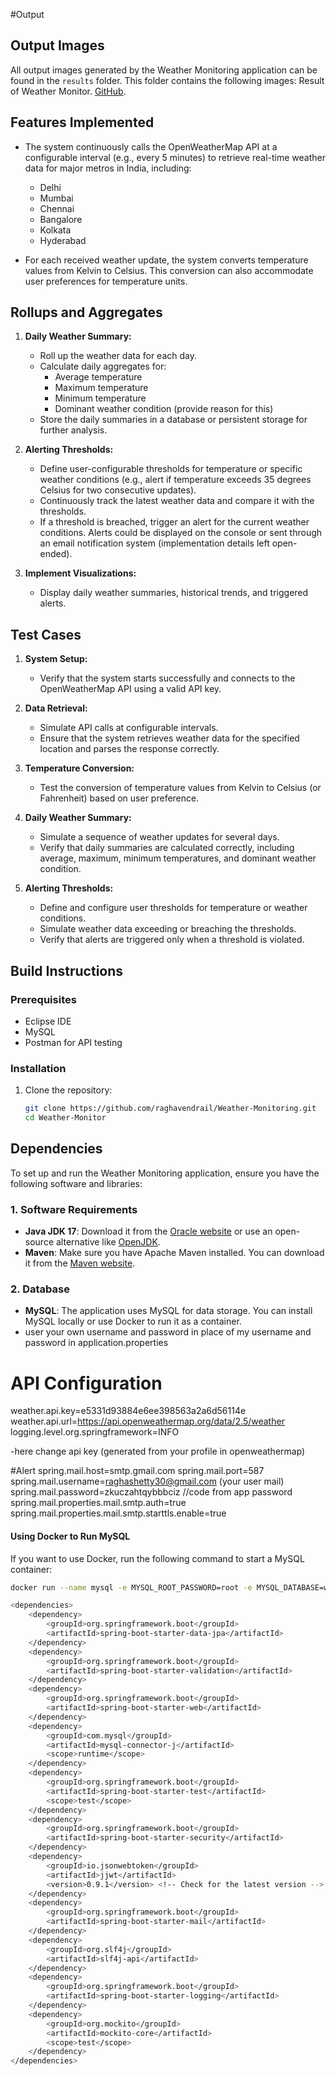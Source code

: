 #Output
## Output Images

All output images generated by the Weather Monitoring application can be found in the `results` folder. This folder contains the following images:
Result of Weather Monitor. [GitHub](https://github.com/raghavendrail/Weather-Monitor/tree/master/Weather-Monitoring/result).



## Features Implemented

- The system continuously calls the OpenWeatherMap API at a configurable interval (e.g., every 5 minutes) to retrieve real-time weather data for major metros in India, including:
  - Delhi
  - Mumbai
  - Chennai
  - Bangalore
  - Kolkata
  - Hyderabad

- For each received weather update, the system converts temperature values from Kelvin to Celsius. This conversion can also accommodate user preferences for temperature units.

## Rollups and Aggregates

1. **Daily Weather Summary:**
   - Roll up the weather data for each day.
   - Calculate daily aggregates for:
     - Average temperature
     - Maximum temperature
     - Minimum temperature
     - Dominant weather condition (provide reason for this)
   - Store the daily summaries in a database or persistent storage for further analysis.

2. **Alerting Thresholds:**
   - Define user-configurable thresholds for temperature or specific weather conditions (e.g., alert if temperature exceeds 35 degrees Celsius for two consecutive updates).
   - Continuously track the latest weather data and compare it with the thresholds.
   - If a threshold is breached, trigger an alert for the current weather conditions. Alerts could be displayed on the console or sent through an email notification system (implementation details left open-ended).

3. **Implement Visualizations:**
   - Display daily weather summaries, historical trends, and triggered alerts.

## Test Cases

1. **System Setup:**
   - Verify that the system starts successfully and connects to the OpenWeatherMap API using a valid API key.

2. **Data Retrieval:**
   - Simulate API calls at configurable intervals.
   - Ensure that the system retrieves weather data for the specified location and parses the response correctly.

3. **Temperature Conversion:**
   - Test the conversion of temperature values from Kelvin to Celsius (or Fahrenheit) based on user preference.

4. **Daily Weather Summary:**
   - Simulate a sequence of weather updates for several days.
   - Verify that daily summaries are calculated correctly, including average, maximum, minimum temperatures, and dominant weather condition.

5. **Alerting Thresholds:**
   - Define and configure user thresholds for temperature or weather conditions.
   - Simulate weather data exceeding or breaching the thresholds.
   - Verify that alerts are triggered only when a threshold is violated.
## Build Instructions

### Prerequisites
- Eclipse IDE
- MySQL
- Postman for API testing

### Installation
1. Clone the repository:
   ```bash
   git clone https://github.com/raghavendrail/Weather-Monitoring.git
   cd Weather-Monitor
## Dependencies

To set up and run the Weather Monitoring application, ensure you have the following software and libraries:

### 1. Software Requirements

- **Java JDK 17**: Download it from the [Oracle website](https://www.oracle.com/java/technologies/javase-jdk17-downloads.html) or use an open-source alternative like [OpenJDK](https://openjdk.java.net/).
- **Maven**: Make sure you have Apache Maven installed. You can download it from the [Maven website](https://maven.apache.org/download.cgi).
  
### 2. Database

- **MySQL**: The application uses MySQL for data storage. You can install MySQL locally or use Docker to run it as a container.
- user your own username and password in place of my username and password in application.properties

# API Configuration
weather.api.key=e5331d93884e6ee398563a2a6d56114e
weather.api.url=https://api.openweathermap.org/data/2.5/weather
logging.level.org.springframework=INFO

-here change api key (generated from your profile in openweathermap)

#Alert 
spring.mail.host=smtp.gmail.com
spring.mail.port=587
spring.mail.username=raghashetty30@gmail.com  (your user mail)
spring.mail.password=zkuczahtqybbbciz //code from app password
spring.mail.properties.mail.smtp.auth=true
spring.mail.properties.mail.smtp.starttls.enable=true

#### Using Docker to Run MySQL

If you want to use Docker, run the following command to start a MySQL container:

```bash
docker run --name mysql -e MYSQL_ROOT_PASSWORD=root -e MYSQL_DATABASE=weather_db -p 3306:3306 -d mysql:latest

<dependencies>
    <dependency>
        <groupId>org.springframework.boot</groupId>
        <artifactId>spring-boot-starter-data-jpa</artifactId>
    </dependency>
    <dependency>
        <groupId>org.springframework.boot</groupId>
        <artifactId>spring-boot-starter-validation</artifactId>
    </dependency>
    <dependency>
        <groupId>org.springframework.boot</groupId>
        <artifactId>spring-boot-starter-web</artifactId>
    </dependency>
    <dependency>
        <groupId>com.mysql</groupId>
        <artifactId>mysql-connector-j</artifactId>
        <scope>runtime</scope>
    </dependency>
    <dependency>
        <groupId>org.springframework.boot</groupId>
        <artifactId>spring-boot-starter-test</artifactId>
        <scope>test</scope>
    </dependency>
    <dependency>
        <groupId>org.springframework.boot</groupId>
        <artifactId>spring-boot-starter-security</artifactId>
    </dependency>
    <dependency>
        <groupId>io.jsonwebtoken</groupId>
        <artifactId>jjwt</artifactId>
        <version>0.9.1</version> <!-- Check for the latest version -->
    </dependency>
    <dependency>
        <groupId>org.springframework.boot</groupId>
        <artifactId>spring-boot-starter-mail</artifactId>
    </dependency>
    <dependency>
        <groupId>org.slf4j</groupId>
        <artifactId>slf4j-api</artifactId>
    </dependency>
    <dependency>
        <groupId>org.springframework.boot</groupId>
        <artifactId>spring-boot-starter-logging</artifactId>
    </dependency>
    <dependency>
        <groupId>org.mockito</groupId>
        <artifactId>mockito-core</artifactId>
        <scope>test</scope>
    </dependency>
</dependencies>
